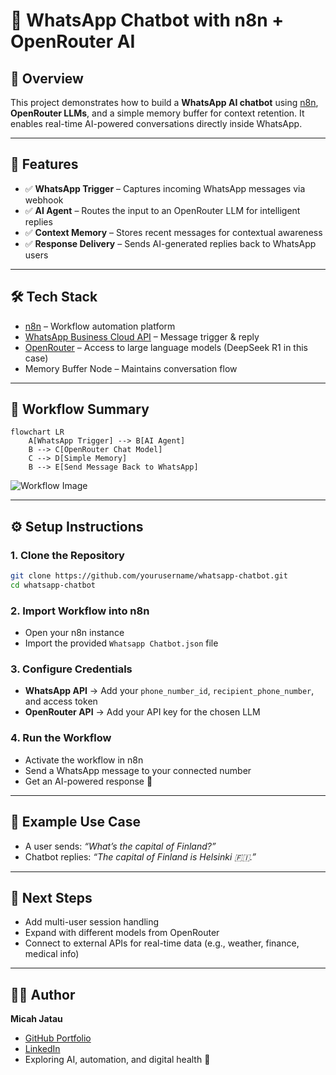 # 🤖 WhatsApp Chatbot with n8n + OpenRouter AI

## 📌 Overview

This project demonstrates how to build a **WhatsApp AI chatbot** using [n8n](https://n8n.io), **OpenRouter LLMs**, and a simple memory buffer for context retention.
It enables real-time AI-powered conversations directly inside WhatsApp.

---

## 🚀 Features

* ✅ **WhatsApp Trigger** – Captures incoming WhatsApp messages via webhook
* ✅ **AI Agent** – Routes the input to an OpenRouter LLM for intelligent replies
* ✅ **Context Memory** – Stores recent messages for contextual awareness
* ✅ **Response Delivery** – Sends AI-generated replies back to WhatsApp users

---

## 🛠️ Tech Stack

* [n8n](https://n8n.io) – Workflow automation platform
* [WhatsApp Business Cloud API](https://developers.facebook.com/docs/whatsapp) – Message trigger & reply
* [OpenRouter](https://openrouter.ai) – Access to large language models (DeepSeek R1 in this case)
* Memory Buffer Node – Maintains conversation flow

---

## 📂 Workflow Summary

```mermaid
flowchart LR
    A[WhatsApp Trigger] --> B[AI Agent]
    B --> C[OpenRouter Chat Model]
    C --> D[Simple Memory]
    B --> E[Send Message Back to WhatsApp]
```
![Workflow Image](./images/whatsapp-chatbot-workflow.jpg)

---

## ⚙️ Setup Instructions

### 1. Clone the Repository

```bash
git clone https://github.com/yourusername/whatsapp-chatbot.git
cd whatsapp-chatbot
```

### 2. Import Workflow into n8n

* Open your n8n instance
* Import the provided `Whatsapp Chatbot.json` file

### 3. Configure Credentials

* **WhatsApp API** → Add your `phone_number_id`, `recipient_phone_number`, and access token
* **OpenRouter API** → Add your API key for the chosen LLM

### 4. Run the Workflow

* Activate the workflow in n8n
* Send a WhatsApp message to your connected number
* Get an AI-powered response 🎉

---

## 📸 Example Use Case

* A user sends: *“What’s the capital of Finland?”*
* Chatbot replies: *“The capital of Finland is Helsinki 🇫🇮.”*

---

## 📌 Next Steps

* Add multi-user session handling
* Expand with different models from OpenRouter
* Connect to external APIs for real-time data (e.g., weather, finance, medical info)

---

## 👨‍💻 Author

**Micah Jatau**

* [GitHub Portfolio](https://github.com/micahjatau)
* [LinkedIn](https://linkedin.com/in/micahjatau)
* Exploring AI, automation, and digital health 🚀
